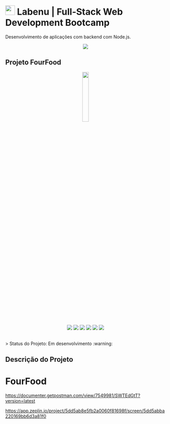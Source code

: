 #  <img  width='30' src='https://uploads-ssl.webflow.com/5e790d30d198385b09366d8f/5efbb5055f2478ba2bc322d0_icone_gif.gif'> Labenu | Full-Stack Web Development Bootcamp
Desenvolvimento de aplicações com backend com Node.js.

 <p align="center">
  <img src="https://i.imgur.com/xUhQLtc.png"/>
</p>

## Projeto FourFood

 <p align="center" >
  <img width="20%" src="https://cdn.zeplin.io/5dd5ab8e5fb2a0060f81698f/assets/2420CEFD-BBDE-49C8-91E3-A49B116851E9.svg" />
</p>

<p align="center">
  <img src="https://img.shields.io/static/v1?label=react&message=framework&color=blue&style=for-the-badge&logo=REACT" />
  <img src="https://img.shields.io/static/v1?label=redux&message=library&color=purple&style=for-the-badge&logo=REDUX"/>
  <img src="https://img.shields.io/static/v1?label=javascript&message=language&color=yellow&style=for-the-badge&logo=JAVASCRIPT"/>
  <img src="https://img.shields.io/static/v1?label=styled-component&message=library&color=pink&style=for-the-badge&logo=STYLED-COMPONENTS"/>
  <img src="https://img.shields.io/static/v1?label=material-ui&message=library&color=blue&style=for-the-badge&logo=MATERIAL-UI"/>
  <img src="https://img.shields.io/static/v1?label=typescript&message=library&color=blue&style=for-the-badge&logo=TYPESCRIPT"/>
</p>
</br>
> Status do Projeto: Em desenvolvimento :warning: 

## Descrição do Projeto

# FourFood

https://documenter.getpostman.com/view/7549981/SWTEdGtT?version=latest

https://app.zeplin.io/project/5dd5ab8e5fb2a0060f81698f/screen/5dd5abba220169bb6d3a81f0

